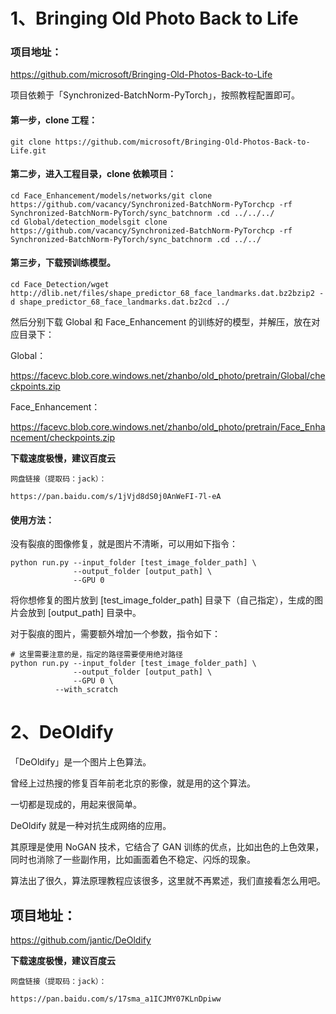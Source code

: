 # **1、Bringing Old Photo Back to Life**

### 项目地址：

https://github.com/microsoft/Bringing-Old-Photos-Back-to-Life

项目依赖于「Synchronized-BatchNorm-PyTorch」，按照教程配置即可。

#### 第一步，clone 工程：

```
git clone https://github.com/microsoft/Bringing-Old-Photos-Back-to-Life.git
```

#### 第二步，进入工程目录，clone 依赖项目：

```
cd Face_Enhancement/models/networks/git clone https://github.com/vacancy/Synchronized-BatchNorm-PyTorchcp -rf Synchronized-BatchNorm-PyTorch/sync_batchnorm .cd ../../../
cd Global/detection_modelsgit clone https://github.com/vacancy/Synchronized-BatchNorm-PyTorchcp -rf Synchronized-BatchNorm-PyTorch/sync_batchnorm .cd ../../
```

#### 第三步，下载预训练模型。

```
cd Face_Detection/wget http://dlib.net/files/shape_predictor_68_face_landmarks.dat.bz2bzip2 -d shape_predictor_68_face_landmarks.dat.bz2cd ../
```

然后分别下载 Global 和 Face_Enhancement 的训练好的模型，并解压，放在对应目录下：

Global：

https://facevc.blob.core.windows.net/zhanbo/old_photo/pretrain/Global/checkpoints.zip

Face_Enhancement：

https://facevc.blob.core.windows.net/zhanbo/old_photo/pretrain/Face_Enhancement/checkpoints.zip

**下载速度极慢，建议百度云**

```
网盘链接（提取码：jack）：

https://pan.baidu.com/s/1jVjd8dS0j0AnWeFI-7l-eA
```

#### 使用方法：

没有裂痕的图像修复，就是图片不清晰，可以用如下指令：

```
python run.py --input_folder [test_image_folder_path] \
              --output_folder [output_path] \
              --GPU 0
```

将你想修复的图片放到 [test_image_folder_path] 目录下（自己指定），生成的图片会放到 [output_path] 目录中。

对于裂痕的图片，需要额外增加一个参数，指令如下：

```
# 这里需要注意的是，指定的路径需要使用绝对路径
python run.py --input_folder [test_image_folder_path] \
              --output_folder [output_path] \
              --GPU 0 \
	      --with_scratch
```

# **2、DeOldify**

「DeOldify」是一个图片上色算法。

曾经上过热搜的修复百年前老北京的影像，就是用的这个算法。

一切都是现成的，用起来很简单。

DeOldify 就是一种对抗生成网络的应用。

其原理是使用 NoGAN 技术，它结合了 GAN 训练的优点，比如出色的上色效果，同时也消除了一些副作用，比如画面着色不稳定、闪烁的现象。

算法出了很久，算法原理教程应该很多，这里就不再累述，我们直接看怎么用吧。

## 项目地址：

https://github.com/jantic/DeOldify

**下载速度极慢，建议百度云**

```
网盘链接（提取码：jack）：

https://pan.baidu.com/s/17sma_a1ICJMY07KLnDpiww
```
